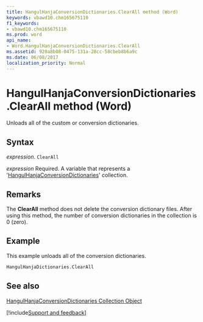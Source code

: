 ```yaml
---
title: HangulHanjaConversionDictionaries.ClearAll method (Word)
keywords: vbawd10.chm165675110
f1_keywords:
- vbawd10.chm165675110
ms.prod: word
api_name:
- Word.HangulHanjaConversionDictionaries.ClearAll
ms.assetid: 920a8b08-0475-131a-28cc-58cbeb8b6a9c
ms.date: 06/08/2017
localization_priority: Normal
---
```



# HangulHanjaConversionDictionaries.ClearAll method (Word)

Unloads all of the custom or conversion dictionaries.


## Syntax

_expression_. `ClearAll`

_expression_ Required. A variable that represents a '[HangulHanjaConversionDictionaries](Word.hangulhanjaconversiondictionaries.md)' collection.


## Remarks

The  **ClearAll** method does not delete the conversion dictionary files. After using this method, the number of conversion dictionaries in the collection is 0 (zero).


## Example

This example unloads all of the conversion dictionaries.


```vb
HangulHanjaDictionaries.ClearAll
```


## See also


[HangulHanjaConversionDictionaries Collection Object](Word.hangulhanjaconversiondictionaries.md)

[!include[Support and feedback](~/includes/feedback-boilerplate.md)]